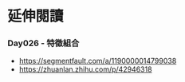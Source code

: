 # 延伸閱讀

### Day026 - 特徵組合
* https://segmentfault.com/a/1190000014799038
* https://zhuanlan.zhihu.com/p/42946318